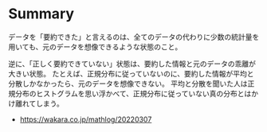 # Summary

データを「要約できた」と言えるのは、全てのデータの代わりに少数の統計量を用いても、元のデータを想像できるような状態のこと。

逆に、「正しく要約できていない」状態は、要約した情報と元のデータの乖離が大きい状態。
たとえば、正規分布に従っていないのに、要約した情報が平均と分散しかなかったら、元のデータを想像できない。
平均と分散を聞いた人は正規分布のヒストグラムを思い浮かべて、正規分布に従っていない真の分布とはかけ離れてしまう。

- https://wakara.co.jp/mathlog/20220307
